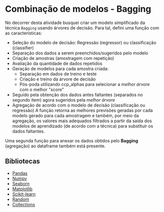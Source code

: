 # Combinação de modelos - Bagging

No decorrer desta atividade busquei criar um modelo simplificado da técnica `Bagging` usando árvores de decisão. Para tal, defini uma função com as características:
- Seleção do modelo de decisão: Regressão (regressor) ou classificação (classifier)
- Separação dos dados a serem preenchidos/sugeridos pelo modelo
- Criação de amostras (amostragem com repetição)
- Avaliação da quantidade de dados repetidos
- Geração de modelos para cada amostra criada:
  - Separação em dados de treino e teste
  - Criação e treino da árvore de decisão
  - Pós-poda utilizando ccp_alphas para selecionar a *melhor árvore* com o melhor "score"
 - Seguido pela obtenção dos dados antes faltantes (separados no segundo item)  agora sugeridos pela *melhor árvore* 
- Agregação de acordo com o modelo de decisão (classificação ou regressão)
A função retorna as melhores previsões geradas por cada modelo gerado para cada amostragem e também, por meio da agregação, os valores mais adequados filtrados a partir da saída dos modelos de aprendizado (de acordo com a técnica) para substituir os dados faltantes.

Uma segunda função para anexar os dados obtidos pelo **Bagging** (agregação) ao dataframe também está presente.


## Bibliotecas
- [Pandas](https://pandas.pydata.org/)
- [Numpy](https://numpy.org/)
- [Seaborn](https://seaborn.pydata.org/)
- [Matplotlib](https://matplotlib.org/)
- [Scikit-learn](https://scikit-learn.org/stable/)
- [Random](https://docs.python.org/pt-br/3.13/library/random.html)
- [Collections](https://docs.python.org/3/library/collections.html)
